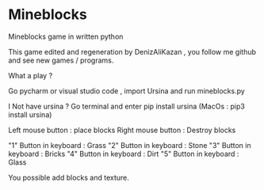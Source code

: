 # Mineblocks
Mineblocks game in written python



This game edited and regeneration by DenizAliKazan , you follow me github and see new games / programs.

What a play ?

Go pycharm or visual studio code , import Ursina and run mineblocks.py

I Not have ursina ? 
Go terminal and enter pip install ursina (MacOs : pip3 install ursina)

Left mouse button : place blocks
Right mouse button : Destroy blocks

"1" Button in keyboard : Grass
"2" Button in keyboard : Stone
"3" Button in keyboard : Bricks
"4" Button in keyboard : Dirt
"5" Button in keyboard : Glass

You possible add blocks and texture.

